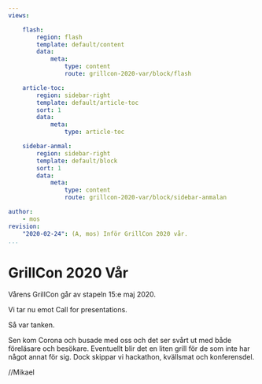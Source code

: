 ```yaml
---
views:

    flash:
        region: flash
        template: default/content
        data:
            meta:
                type: content
                route: grillcon-2020-var/block/flash

    article-toc:
        region: sidebar-right
        template: default/article-toc
        sort: 1
        data:
            meta:
                type: article-toc

    sidebar-anmal:
        region: sidebar-right
        template: default/block
        sort: 1
        data:
            meta:
                type: content
                route: grillcon-2020-var/block/sidebar-anmalan

author:
    - mos
revision:
    "2020-02-24": (A, mos) Inför GrillCon 2020 vår.
...
```

GrillCon 2020 Vår
===============================

Vårens GrillCon går av stapeln 15:e maj 2020.

Vi tar nu emot Call for presentations.

Så var tanken.

Sen kom Corona och busade med oss och det ser svårt ut med både föreläsare och besökare. Eventuellt blir det en liten grill för de som inte har något annat för sig. Dock skippar vi hackathon, kvällsmat och konferensdel.

//Mikael

<!--
Det blir Hackathon-torsdag med kvällsmat på Biobaren, konferens-fredag med klassisk grill och utflykts-lördag med fotoklubben.

[ANMÄL DIG NU!](https://sechat.dbwebb.se/register)

Ta chansen att lära dig nya saker samtidigt som du umgås med befintliga och gamla studenter. Ett strålande tillfälle att nätverka och skaffa livslånga kontaktnät av programmerare och likasinnade. Som tidigare student är detta en utmärkt möjlighet att besöka din gamla skola och träffa gamla studiekamrater eller försöka smygrekrytera de som går ut.



Övergripande planering {#plan}
--------------------------------

Det övergripande schemat ser ut så här.

| Dag          | Tid   | Vad händer?                        |
|--------------|:-----:|------------------------------------|
| Torsdag      | 10-17 | Hackathon i labbsalen              |
|              | 18-   | Kvällsmat på Biobaren              |
| Fredag       | 10-15 | Konferens                          |
|              | 15-17 | Förberedelse inför grill och kubb  |
|              | 17-   | Klassisk Grill                     |
| Lördag       | 09-15 | Utflykt med fotoklubben            |

Här följer mer information om respektive programpunkt.



Torsdag: Hackathon och Capture The Flag med Vidar {#torsdag}
--------------------------------

Vår variant av Hackathon är programmeringsstuga i labbsalen på torsdagen, då hänger lärare, studenter och tillresande i labbsalen. Välkommen att delta genom att förlägga din arbetsdag till labbsalen och insupa atmosfären. Koda loss eller sitt och prata med likasinnade.

[FIGURE src=image/personer/matrix.png?w=c5&h=200&cf caption="Vidar Tedenbrant (?), med fånga flaggan" class="right"]

Denna torsdag kommer Vidar "Lenore" Tedenbrant att hålla i en session av **Capture The Flag (CTF)** där du kan tävla om att fånga flaggorna i de säkerhetsrelaterade CTF:er som Vidar och hans kollegor har skapat.

Bakom sig har Vidar studentorganisationen [Sektionen för Internetbaserad Socialisering (SIS)](https://sis.bthstudent.se/) och en del studenter från utbildningsprogrammet Civilingenjör i datorsäkerhet.

Följande hållpunkter finns då Vidar styr upp verksamheten.

| Dag          | Tid   | Vad händer?                        |
|--------------|:-----:|------------------------------------|
| Torsdag      | 10:15 | Vidar visar en handfull enkla CTF:er som man kan träna på. |
|              | 13:15 | Vidar öppnar den riktiga tävlingen där du samlar poäng för varje CTF du fångar och tävlar med andra. |

Vi har ryktesvägen hört att ett par studenter från civsäk kommer att delta i tävlingen, kanske kan vi från dem lära oss en del om hur man fångar CTF:er.



Torsdag kväll: Mat på BioBar {#torsdagkvall}
--------------------------------

På torsdagskvällen är det mat på [Biobaren](https://www.biobaren.se/) och mingel på det sättet som programmerare minglar...

BioBar är förbokad och föranmälan krävs. Man är naturligtvis ändå välkommen att försöka droppa in på eget bevåg och eget ansvar.



Fredag: Konferensdag {#konferens}
--------------------------------

Plats: Sal H429 alternativt G404 (beror på antalet anmälningar).

Konferensdelen pågår 10-15 med paus för lunch klockan 12-13.

Följande är övergripande schemat för seminarierna.

| Tid            | Vad händer?                         |
|:--------------:|-------------------------------------|
| 10:00          | Samling och mingel                  |
| 10:10          | Konferensen öppnas (mos)            |
| 10:15          | Teknologi-snick-snack (pecha kucha) |
|                | - Peter Hamfelt                     |
|                | - Andreas Arnesson                  |
| 11:10          | Regexp med Rex                      |
| 11:45          | Regexp tävling (mos)                |
| 12:00          | Lunch                               |
| 13:00          | Samling och mingel                  |
| 13:10          | Eftermiddagen öppnas (mos)          |
| 13:15          | Emil om "The Big Three ++" (JS ramverk) |
| 14:10          | Jane om att bli chef för programmerare. |



### Kl 10: Teknologi-snick-snack {#10}

Här kör vi kort-korta presentationer som följer en gemensam form likt [Pecha kucha](https://sv.wikipedia.org/wiki/Pecha_kucha). Det är ett upplägg om 20 slides á 20 sekunder (6 minuter och 40 sekunder) följt av frågestund.

Gongongen ringer högt när tiden gått ut. Talaren vinner om hen håller tiden.

Presentatörer äro följande.

| Presentatör       | Titel |
|-------------------|-------|
| Peter&nbsp;Hamfelt     | Erfarenheter av att utveckla en intelligent chattbot. |
| Andreas&nbsp;Arnesson  | Vad innebär DevOps? |

Här följer mer information om respektive föredrag och fördragshållare under pecha kucha sessionen.



### Peter om en intelligent chattbott {#10-1}

<div class="clearfix" markdown="1">

[FIGURE src=image/personer/peter-hamfelt.jpg?w=c5&h=200&cf&a=23,45,35,10 caption="Peter Hamfelt, utvecklare och framtida chef" class="right"]

Peter Hamfelt, student på Software Engineering och allmänt aktiv som ansvarig på KIDS (idrottsföreningen för studenter på BTH) och ledamot i utbildningsföreningen BITS).

Peter hinner även med sina studier som nu omfattar ett grupprojekt där en intelligent chattklient/chattbot utvecklas för att automatisk besvara frågor likt en kundtjänst.

Peter kommer prata om tekniken i sig och erfarenheter från projektet.

</div>



### Andreas förklarar begreppet DevOps {#10-2}

<div class="clearfix" markdown="1">

[FIGURE src=image/personer/andreas-arnesson.jpg?w=c5&h=200&cf&a=12,10,35,30 caption="Andreas Arnesson, koll på DevOps" class="right"]

Andreas Arnesson, aka zeldah, före detta student på Software Engineering som jobbat som programutvecklare på Ericsson och nu jobbar på Blekinge Tekniska Högskola kommer att berätta vad begreppet "DevOps" handlar om.

Men vad innebär termen egentligen? De flesta gör koppling till CI/CD (Continous Integration/Delivery) för att automatisera arbete och kanske att utvecklare ska jobba tätare med operations folket. Men DevOps är så mycket mer, det är en kultur och arbetssätt hela företag behöver anamma.

Andreas är killen som har koll på DevOps.

</div>



### Kl 11: Regex med Rex {#11}

[FIGURE src=image/personer/leopold-olsson.jpg?w=c5&h=200&cf caption="Leopold Olsson, Cybercom Group" class="right"]

Leopold Olsson, aka bobbzorzen, har alltid haft en förkärlek till reguljära uttryck och kommer nu hit för att ge oss en genväg in i en underbar värld av ett kraftfullt verktyg som kan se ut så här:

```
/^[Ll]eo(?:pold)?$/
```

Leo gick ut programmet Webbprogrammering för ett antal år sedan och flyttade till Jönköping för att jobba på Cybercom Group som konsult och software developer. Leo har varvat med olika uppdrag såsom att programmera automatiserade tester till gräsklippare på Huskvarna med uppdrag inom undervisning av Python på Jönköping University.

Nu är Leo på en allmän konferensresa och besöker oss alltså för att prata om ett av sina stora intressen, reguljära uttryck. Missa inte möjligheten att lära dig regex på en timme, med Rex, som han också kallas.



### Kl 13: Emil med The Big Three ++ (JS ramverk) {#13}

<div class="clearfix" markdown="1">

[FIGURE src=image/personer/emilfolino.jpg?w=c5&h=200&cf&a=0,15,0,5 caption="Emil Folino, attityd om JavaScript ramverk" class="right"]

Emil Folino inleder eftermiddagen med en Pecha Kucha om "The Big Three ++" som handlar om de tre stora dominerande ramverken i JavaScript-världen - Angular, React, Vue. Dessutom tar Emil upp mindre varianter såsom Mithril och renodlad JavaScript-kod, det är "++" delen.

Sammanhanget är hur man bygger Single Page Application (SPA) webbklienter och hur kan kan tänka inför valet av teknik. Dessa tekniker är nog för tillfället en av de mer heta och efterfrågade förmågorna i platsannonser.

Emil har lovat att avsluta sin presentation med lite attityd och en bestämd uppfattning om vad som är rätt val.

Efter presentationen har vi en modererad diskussion, uppstyrd av moderator-mos, om de olika ramverken och hur man kan tänka kring val av JavaScript ramverk till olika projekt.

Vi diskuterar teknikval av JavaScript ramvkerk ur olika aspekter, några äro följande.

* Teknikval vid utbildning
* Teknikval vid stordrift (många programmerare, stora projekt)
* Teknikval med duktiga JavaScript-utvecklare
* Underhåll och vidarutvecklingsaspekter
* Hur ser marknaden ut om ett par år

</div>



### Kl 14: Jane om att vara chef för programmarere {#14}

[FIGURE src=image/personer/jane-strandberg.jpg?w=c5&h=200&cf caption="Jane Strandberg, Prisjakt" class="right"]

Jane Strandberg, aka Sylvanas, är en välkänd profil på dbwebb, grillcon och BTH. Jane gick ut programmet Webbprogrammering och stannade sedan några år för att undervisa på BTH. Därefter fortsatte Jane till Malmö för att jobba som programmerare på Prisjakt. Efter något år på Prisjakt blev Jane erbjuden en position som chef och teamledare över en grupp av programmerare på Prisjakt.

Jane kommer nu hit för att prata om hur det är att vara chef för programmerare och hur det känns att lyftas upp som chef över sina forna kollegor. Låt oss fråga henne om ens syn förändras på verksamheten när man går från programmerare till chef.

Kanske kan vi få lite tips och trix om hur man manipulerar sin chef kanske, om det går? Eller vad man behöver göra för att få en chefsroll, vilka kvaliteter är det som en chef behöver?



Fredag: Klassisk Grill {#grill}
--------------------------------

[FIGURE src=image/grill-album/mos_grill.jpg?w=730&h=240&cf&a=16,0,0,0 caption="Grillspett i sann spiritualistisk anda."]

Traditionell grill med förrätt, varmrätt, efterrätt och snacks.

Förhoppningsvis har någon hackat och preppat inför grillspetten. Har vi ännu mer tur har någon handlat och det finns en grill som vi kan låna och någon som bär den till grillplatsen.

Under kvällen sker bland annat följande:

* WM i kubb, utmana lärarteamet som alltid brukar vinna (man minns det man vill).
* Riktigt svår tipspromenad av Daniel.
* Prisutdelning för [WM i Uptime 2018/2019](https://dbwebb.se/forum/viewtopic.php?f=25&t=7680).

I år har vi ett tält om det börjar regna.

så här kan det se ut när vi grillar, i vått och torrt. Mest vått i höstas när stormen Knud kom på besök.

[YOUTUBE src=aGgaR5ryyBM width=730 caption="GrillCon hösten 2018 då stormen knud kom och besökte oss."]



Lördag: Utflykt med Fotoklubben {#utflykt}
--------------------------------

[FIGURE src=image/fotoklubben/aspo-2017-var_1600.jpg?w=740&h=240&cf&a=30,0,0,0,0&f0=colorize,40,0,0,0 caption="Vårutflykten 2017 gick till Aspö."]

Utflykten pågår ungefär mellan 09-15. Plats för starten meddelas senare tillsammans med fler detaljer om dagen.

Anmälan behövs eftersom vi samordnar bilar till platsen för utflykten. Prata med mos om du är osäker på hur det funkar.

Utflykten arrangeras av dbwebb's Foto- och Fritidsklubb. Det blir ett hemligt resmål som innebär enklare vandring/promenad bland sevärdheter och natur. En halvdagsutflykt i (hav), skog och mark i all enkelhet. Ta med egen matsäck, kläder för väder och en kamera om andan faller på.

Du kan se [videos med fotokollage](https://www.youtube.com/playlist?list=PLKtP9l5q3ce9Vp6AiNCGAA65LO4uKVUOI) från några av de tidigare utflykterna.

[Fotoklubben håller till i forumet](https://dbwebb.se/forum/viewforum.php?f=66).



Hitta hit {#hitta}
--------------------------------

Här är vi.

<iframe src="https://www.google.com/maps/d/u/0/embed?mid=1UNmeJUpCMmbFy7dAFLzOwzwfFps" width="640" height="480"></iframe>



Parkera vid BTH {#parkera}
--------------------------------

Det är fri parkering men du behöver ett parkeringskort att lägga i framrutan. Du kan hämta parkeringskortet i receptionen, byggnaden som ser ut som en rund badtunna i trä i extra stort format.

-->



<!--
Syfte {#syfte}
--------------------------------

Berätta kort varför vi gör detta, så det blir tydligt.
-->


<!--
Arrangörer {#arrangorer}
--------------------------------

Den Executiva Kommittén sköter all planering och träffas en gång i månaden, året runt. Här nämns (några av) de som deltagit under 2018/19.

* Daniel Persson, kh31d4r, sekreterare (representerar industrin och gamla PT:are)
* Björn Andersson (representant BITS, Webb)
* Peter Hamfelt (representant BITS, SE)
* Vidar Tedenbrant, Leonore (representant SIS, Webb)
* Mikael Roos, mos, diktator (representant BTH, dbwebb, Webb, gamla PT:are)

BITS är utbildningsföreningen för "[Blekinge Ingenjörstekniska Studenter](https://www.facebook.com/bthstudent.bits/)".

SIS är studentföreningen "[Sektionen för Internetbaserad Socialisering](https://sis.bthstudent.se/)".

BTH är [Blekinge Tekniska Högskola](https://bth.se).

Beteckningen dbwebb representerar den allmänna community som finns kring webbplatsen dbwebb.se och de kurser som där bedrivs.

Lärarteamet kring dbwebb med Kenneth Lewenhagen, Andreas Arnesson, Emil Folino (och mos) är aktiva i allmän planering och genomförande av evenemanget. 

PT:are är studenter som vid BTH gått ett utbildningsprogram inom Programvaruteknik, någon gång sedan starten 1990. Här inkluderas bland annat utbildningarna Programvaruteknik, Programvaruingenjör, (International) Software Engineer, Webbprogrammering.

SE är utbildningsprogrammet "Software Engineering" (och "International Software Engineering").

Web är utbildningsprogrammen "Webbprogrammering 180hp campus" och "Webbprogrammering 120hp distans".

-->
